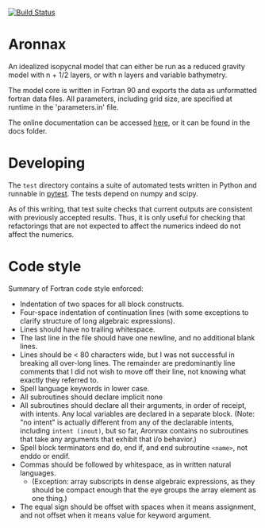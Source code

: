 [![Build Status](https://travis-ci.org/edoddridge/aronnax.svg?branch=master)](https://travis-ci.org/edoddridge/aronnax)

# Aronnax
An idealized isopycnal model that can either be run as a reduced
gravity model with n + 1/2 layers, or with n layers and variable
bathymetry.

The model core is written in Fortran 90 and exports the data as
unformatted fortran data files. All parameters, including grid size,
are specified at runtime in the 'parameters.in' file.

The online documentation can be accessed
[here](https://edoddridge.github.io/aronnax/), or it can be found in
the docs folder.

# Developing

The `test` directory contains a suite of automated tests written in
Python and runnable in
[pytest](http://doc.pytest.org/en/latest/contents.html).  The tests
depend on numpy and scipy.

As of this writing, that test suite checks that current outputs are
consistent with previously accepted results.  Thus, it is only useful
for checking that refactorings that are not expected to affect the
numerics indeed do not affect the numerics.

# Code style

Summary of Fortran code style enforced:

* Indentation of two spaces for all block constructs.
* Four-space indentation of continuation lines (with some exceptions
  to clarify structure of long algebraic expressions).
* Lines should have no trailing whitespace.
* The last line in the file should have one newline, and no additional blank lines.
* Lines should be < 80 characters wide, but I was not successful in
  breaking all over-long lines. The remainder are predominantly line
  comments that I did not wish to move off their line, not knowing
  what exactly they referred to.
* Spell language keywords in lower case.
* All subroutines should declare implicit none
* All subroutines should declare all their arguments, in order of
  receipt, with intents.  Any local variables are declared in a
  separate block.  (Note: "no intent" is actually different from any
  of the declarable intents, including `intent (inout)`, but so far,
  Aronnax contains no subroutines that take any arguments that exhibit
  that i/o behavior.)
* Spell block terminators end do, end if, and end subroutine `<name>`, not enddo or endif.
* Commas should be followed by whitespace, as in written natural languages. 
  * (Exception: array subscripts in dense algebraic expressions, as
    they should be compact enough that the eye groups the array
    element as one thing.)
* The equal sign should be offset with spaces when it means
  assignment, and not offset when it means value for keyword argument.
